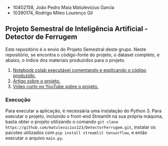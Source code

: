 * 10402158, João Pedro Maia Matulevicius Garcia
* 10390174, Rodrigo Mileo Lourenço Gil
  
## Projeto Semestral de Inteligência Artificial - Detector de Ferrugem
Este repositório é o envio do Projeto Semestral deste grupo. 
Neste repositório, se encontra o código-fonte do projeto, o dataset completo, e abaixo, o índice dos materiais produzidos para o projeto.

1. [Notebook colab executável comentando e explicando o código produzido.](https://colab.research.google.com/drive/1Qd1_ZEz87XNksApjtdiTk2gkbkZrWGBX?usp=sharing) 
2. [Artigo sobre o projeto.](https://github.com/matulevicius123/DetectorFerrugem/blob/main/Projeto%20Semestral%20-%20Intelig%C3%AAncia%20Artificial.pdf)
3. [Vídeo curto no YouTube sobre o projeto.](https://www.youtube.com/watch?v=2KhiuMdQJD0)

### Execução
Para executar a aplicação, é necessária uma instalação do Python 3. Para executar o projeto, incluindo o front-end Streamlit na sua própria máquina, basta obter o projeto utilizando o comando `git clone https://github.com/matulevicius123/DetectorFerrugem.git`, instalar os pacotes utilizados com `pip install streamlit tensorflow`, e então executar o arquivo `main.py`.
